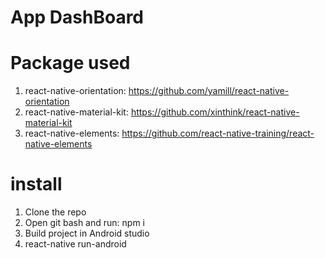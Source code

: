 # App DashBoard

# Package used
1. react-native-orientation: https://github.com/yamill/react-native-orientation
2. react-native-material-kit: https://github.com/xinthink/react-native-material-kit
3. react-native-elements: https://github.com/react-native-training/react-native-elements

# install
1. Clone the repo
2. Open git bash and run: npm i
3. Build project in Android studio
4. react-native run-android

